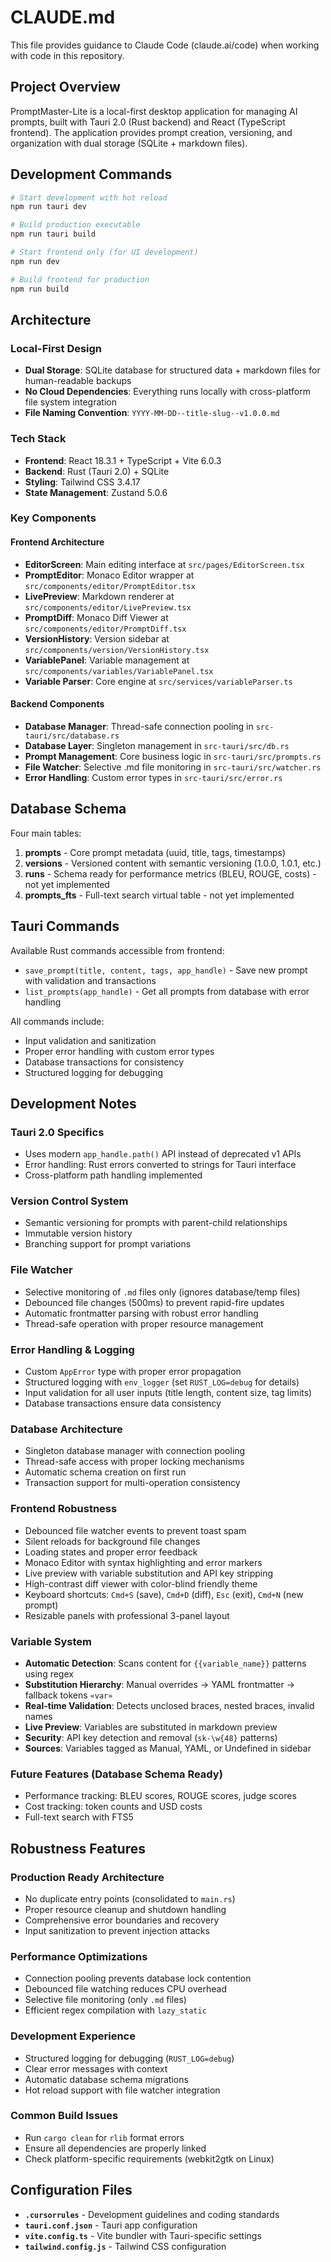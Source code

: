 # CLAUDE.md

This file provides guidance to Claude Code (claude.ai/code) when working with code in this repository.

## Project Overview

PromptMaster-Lite is a local-first desktop application for managing AI prompts, built with Tauri 2.0 (Rust backend) and React (TypeScript frontend). The application provides prompt creation, versioning, and organization with dual storage (SQLite + markdown files).

## Development Commands

```bash
# Start development with hot reload
npm run tauri dev

# Build production executable
npm run tauri build

# Start frontend only (for UI development)
npm run dev

# Build frontend for production
npm run build
```

## Architecture

### Local-First Design
- **Dual Storage**: SQLite database for structured data + markdown files for human-readable backups
- **No Cloud Dependencies**: Everything runs locally with cross-platform file system integration
- **File Naming Convention**: `YYYY-MM-DD--title-slug--v1.0.0.md`

### Tech Stack
- **Frontend**: React 18.3.1 + TypeScript + Vite 6.0.3
- **Backend**: Rust (Tauri 2.0) + SQLite
- **Styling**: Tailwind CSS 3.4.17
- **State Management**: Zustand 5.0.6

### Key Components

#### Frontend Architecture
- **EditorScreen**: Main editing interface at `src/pages/EditorScreen.tsx`
- **PromptEditor**: Monaco Editor wrapper at `src/components/editor/PromptEditor.tsx`
- **LivePreview**: Markdown renderer at `src/components/editor/LivePreview.tsx`
- **PromptDiff**: Monaco Diff Viewer at `src/components/editor/PromptDiff.tsx`
- **VersionHistory**: Version sidebar at `src/components/version/VersionHistory.tsx`
- **VariablePanel**: Variable management at `src/components/variables/VariablePanel.tsx`
- **Variable Parser**: Core engine at `src/services/variableParser.ts`

#### Backend Components
- **Database Manager**: Thread-safe connection pooling in `src-tauri/src/database.rs`
- **Database Layer**: Singleton management in `src-tauri/src/db.rs`
- **Prompt Management**: Core business logic in `src-tauri/src/prompts.rs`
- **File Watcher**: Selective .md file monitoring in `src-tauri/src/watcher.rs`
- **Error Handling**: Custom error types in `src-tauri/src/error.rs`

## Database Schema

Four main tables:
1. **prompts** - Core prompt metadata (uuid, title, tags, timestamps)
2. **versions** - Versioned content with semantic versioning (1.0.0, 1.0.1, etc.)
3. **runs** - Schema ready for performance metrics (BLEU, ROUGE, costs) - not yet implemented
4. **prompts_fts** - Full-text search virtual table - not yet implemented

## Tauri Commands

Available Rust commands accessible from frontend:
- `save_prompt(title, content, tags, app_handle)` - Save new prompt with validation and transactions
- `list_prompts(app_handle)` - Get all prompts from database with error handling

All commands include:
- Input validation and sanitization
- Proper error handling with custom error types  
- Database transactions for consistency
- Structured logging for debugging

## Development Notes

### Tauri 2.0 Specifics
- Uses modern `app_handle.path()` API instead of deprecated v1 APIs
- Error handling: Rust errors converted to strings for Tauri interface
- Cross-platform path handling implemented

### Version Control System
- Semantic versioning for prompts with parent-child relationships
- Immutable version history
- Branching support for prompt variations

### File Watcher
- Selective monitoring of `.md` files only (ignores database/temp files)
- Debounced file changes (500ms) to prevent rapid-fire updates
- Automatic frontmatter parsing with robust error handling
- Thread-safe operation with proper resource management

### Error Handling & Logging
- Custom `AppError` type with proper error propagation
- Structured logging with `env_logger` (set `RUST_LOG=debug` for details)
- Input validation for all user inputs (title length, content size, tag limits)
- Database transactions ensure data consistency

### Database Architecture
- Singleton database manager with connection pooling
- Thread-safe access with proper locking mechanisms
- Automatic schema creation on first run
- Transaction support for multi-operation consistency

### Frontend Robustness
- Debounced file watcher events to prevent toast spam
- Silent reloads for background file changes
- Loading states and proper error feedback
- Monaco Editor with syntax highlighting and error markers
- Live preview with variable substitution and API key stripping
- High-contrast diff viewer with color-blind friendly theme
- Keyboard shortcuts: `Cmd+S` (save), `Cmd+D` (diff), `Esc` (exit), `Cmd+N` (new prompt)
- Resizable panels with professional 3-panel layout

### Variable System
- **Automatic Detection**: Scans content for `{{variable_name}}` patterns using regex
- **Substitution Hierarchy**: Manual overrides → YAML frontmatter → fallback tokens `«var»`
- **Real-time Validation**: Detects unclosed braces, nested braces, invalid names
- **Live Preview**: Variables are substituted in markdown preview
- **Security**: API key detection and removal (`sk-\w{48}` patterns)
- **Sources**: Variables tagged as Manual, YAML, or Undefined in sidebar

### Future Features (Database Schema Ready)
- Performance tracking: BLEU scores, ROUGE scores, judge scores
- Cost tracking: token counts and USD costs  
- Full-text search with FTS5

## Robustness Features

### Production Ready Architecture
- No duplicate entry points (consolidated to `main.rs`)
- Proper resource cleanup and shutdown handling
- Comprehensive error boundaries and recovery
- Input sanitization to prevent injection attacks

### Performance Optimizations
- Connection pooling prevents database lock contention
- Debounced file watching reduces CPU overhead
- Selective file monitoring (only `.md` files)
- Efficient regex compilation with `lazy_static`

### Development Experience
- Structured logging for debugging (`RUST_LOG=debug`)
- Clear error messages with context
- Automatic database schema migrations
- Hot reload support with file watcher integration

### Common Build Issues
- Run `cargo clean` for `rlib` format errors
- Ensure all dependencies are properly linked
- Check platform-specific requirements (webkit2gtk on Linux)

## Configuration Files

- **`.cursorrules`** - Development guidelines and coding standards
- **`tauri.conf.json`** - Tauri app configuration
- **`vite.config.ts`** - Vite bundler with Tauri-specific settings
- **`tailwind.config.js`** - Tailwind CSS configuration